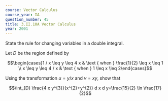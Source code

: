 ```yaml
---
course: Vector Calculus
course_year: IA
question_number: 45
title: 3.II.10A Vector Calculus
year: 2001
---
```



State the rule for changing variables in a double integral.

Let $D$ be the region defined by

$$\begin{cases}1 / x \leq y \leq 4 x & \text { when } \frac{1}{2} \leq x \leq 1 \\ x \leq y \leq 4 / x & \text { when } 1 \leq x \leq 2\end{cases}$$

Using the transformation $u=y / x$ and $v=x y$, show that

$$\int_{D} \frac{4 x y^{3}}{x^{2}+y^{2}} d x d y=\frac{15}{2} \ln \frac{17}{2}$$